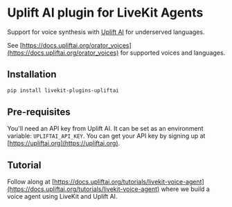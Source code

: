 # Uplift AI plugin for LiveKit Agents

Support for voice synthesis with [Uplift AI](https://upliftai.org) for underserved languages.

See [https://docs.upliftai.org/orator_voices](https://docs.upliftai.org/orator_voices) for supported voices and languages.

## Installation

```bash
pip install livekit-plugins-upliftai
```

## Pre-requisites

You'll need an API key from Uplift AI. It can be set as an environment variable: `UPLIFTAI_API_KEY`. You can get your API key by signing up at [https://upliftai.org](https://upliftai.org).


## Tutorial

Follow along at [https://docs.upliftai.org/tutorials/livekit-voice-agent](https://docs.upliftai.org/tutorials/livekit-voice-agent) where we build a voice agent using LiveKit and Uplift AI.